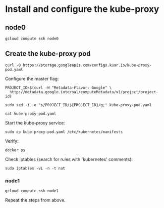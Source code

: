 # Install and configure the kube-proxy

## node0

```
gcloud compute ssh node0
```

## Create the kube-proxy pod

```
curl -O https://storage.googleapis.com/configs.kuar.io/kube-proxy-pod.yaml
```

Configure the master flag:

```
PROJECT_ID=$(curl -H "Metadata-Flavor: Google" \
  http://metadata.google.internal/computeMetadata/v1/project/project-id)
```

```
sudo sed -i -e "s/PROJECT_ID/${PROJECT_ID}/g;" kube-proxy-pod.yaml
```

```
cat kube-proxy-pod.yaml
```

Start the kube-proxy service:

```
sudo cp kube-proxy-pod.yaml /etc/kubernetes/manifests
```

Verify:

```
docker ps
```

Check iptables (search for rules with 'kubernetes' comments):

```
sudo iptables -vL -n -t nat
```

### node1

```
gcloud compute ssh node1
```

Repeat the steps from above.
